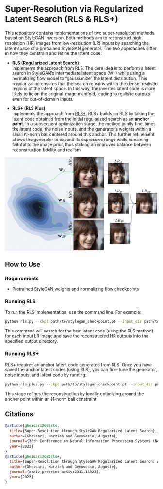# Super-Resolution via Regularized Latent Search (RLS & RLS+)

This repository contains implementations of two super-resolution methods based on StyleGAN inversion. Both methods aim to reconstruct high-resolution (HR) images from low-resolution (LR) inputs by searching the latent space of a pretrained StyleGAN generator. The two approaches differ in how they constrain and refine the latent code:

- **RLS (Regularized Latent Search)**  
  Implements the approach from [RLS]( https://sslneurips22.github.io/paper_pdfs/paper_13.pdf). The core idea is to perform a latent search in StyleGAN’s intermediate latent space (W+) while using a normalizing flow model to “gaussianize” the latent distribution. This regularization ensures that the search remains within the dense, realistic regions of the latent space. In this way, the inverted latent code is more likely to lie on the original image manifold, leading to realistic outputs even for out-of-domain inputs.

- **RLS+ (RLS Plus)**  
  Implements the approach from [RLS+](https://arxiv.org/pdf/2311.16923). RLS+ builds on RLS by taking the latent code obtained from the initial regularized search as an **anchor point**. In a subsequent optimization stage, the method jointly fine-tunes the latent code, the noise inputs, and the generator’s weights within a small ℓ1-norm ball centered around this anchor. This further refinement allows the generator to expand its expressive range while remaining faithful to the image prior, thus striking an improved balance between reconstruction fidelity and realism.

![Overview](fig1-1.png)

 <!-- ## Repository Structure

- **rls.py**  
  Contains the implementation of the original Regularized Latent Search (RLS) method. It leverages a pretrained StyleGAN generator along with a normalizing flow model to constrain the latent code search.

- **rls_plus.py**  
  Contains the implementation of RLS+, which takes the latent code computed by RLS as an anchor (saved separately) and further optimizes the latent code, noise inputs, and generator parameters.

- **rls_utils.py (and/or utils.py)**  
  Shared utility functions for both implementations. These modules include functions to set seeds, load the generator, create noise tensors, perform latent projection (onto an ℓ1-ball), and other helper routines common to both methods. --> 

## How to Use

### Requirements
- Pretrained StyleGAN weights and normalizing flow checkpoints

### Running RLS

To run the RLS implementation, use the command line. For example:

```bash
python rls.py --ckpt path/to/stylegan_checkpoint.pt --input_dir path/to/lr_images --out_dir results/rls --nf_path path/to/flow_checkpoint --nf_stat path/to/flow_stats.pkl --factor 16 --steps 500 --lr 0.5
```

This command will search for the best latent code (using the RLS method) for each input LR image and save the reconstructed HR outputs into the specified output directory.

### Running RLS+

RLS+ requires an anchor latent code generated from RLS. Once you have saved the anchor latent codes (using RLS), you can fine-tune the generator, noise inputs, and latent code by running:

```bash
python rls_plus.py --ckpt path/to/stylegan_checkpoint.pt --input_dir path/to/lr_images --out_dir results/rls_plus --anchor_path path/to/saved_anchors --factor 16 --steps 50 --lr 0.0001 --num_trainable_noise_layers 9
```

This stage refines the reconstruction by locally optimizing around the anchor point within an ℓ1-norm ball constraint.

<!-- ## Experimental Setup

- **Datasets:**  
  The implementations have been tested on face datasets such as CelebA-HQ and FFHQ. The LR images are generated using bicubic downsampling with specified factors (e.g., 16×).

- **Optimization:**  
  Both methods use Adam-based optimization with a custom learning rate scheduler. RLS runs for a larger number of iterations (e.g., 500) while RLS+ runs for a shorter fine-tuning stage (e.g., 50 iterations).

- **Regularization:**  
  RLS leverages a normalizing flow to enforce a standard Gaussian latent distribution and uses additional losses (e.g., p-norm and optional cross regularization). RLS+ further constrains the optimization with an ℓ1-norm ball around the anchor latent code.
-->


## Citations
<!-- Gheisari, Marzieh, and Auguste Genovesio. "Super-Resolution through StyleGAN Regularized Latent Search." 36th Conference on Neural Information Processing Systems (NeurIPS 2022). NeurIPS-Self-Supervised Learning-Theory and Practice. 2022. -->
<!-- Gheisari, Marzieh, and Auguste Genovesio. "Super-Resolution through StyleGAN Regularized Latent Search: A Realism-Fidelity Trade-off." arXiv preprint arXiv:2311.16923 (2023). -->

```bibtex
@article{gheisari2022rls,
  title={Super-Resolution through StyleGAN Regularized Latent Search},
  author={Gheisari, Marzieh and Genovesio, Auguste},
  journal={36th Conference on Neural Information Processing Systems (NeurIPS 2022). NeurIPS-Self-Supervised Learning-Theory and Practice},
  year={2022}
}
@article{gheisari2023rls+,
  title={Super-Resolution through StyleGAN Regularized Latent Search: A Realism-Fidelity Trade-off},
  author={Gheisari, Marzieh and Genovesio, Auguste},
  journal={arXiv preprint arXiv:2311.16923},
  year={2023}
}
